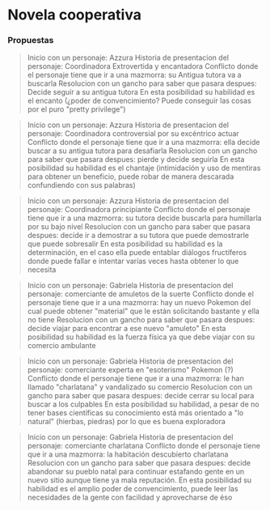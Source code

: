 # Novela cooperativa
### Propuestas
> Inicio con un personaje: Azzura 
Historia de presentacion del personaje: Coordinadora Extrovertida y encantadora
Conflicto donde el personaje tiene que ir a una mazmorra: su Antigua tutora va a buscarla 
Resolucion con un gancho para saber que pasara despues: Decide seguír a su antigua tutora 
En esta posibilidad su habilidad es el encanto (¿poder de convencimiento? Puede conseguir las cosas por el puro "pretty privilege") 

> Inicio con un personaje: Azzura 
Historia de presentacion del personaje: Coordinadora controversial por su excéntrico actuar
Conflicto donde el personaje tiene que ir a una mazmorra: ella decide buscar a su antigua tutora para desafiarla
Resolucion con un gancho para saber que pasara despues: pierde y decide seguirla 
En esta posibilidad su habilidad es el chantaje (intimidación y uso de mentiras para obtener un beneficio, puede robar de manera descarada confundiendo con sus palabras) 

> Inicio con un personaje: Azzura 
Historia de presentacion del personaje: Coordinadora principiante 
Conflicto donde el personaje tiene que ir a una mazmorra: su tutora decide buscarla para humillarla por su bajo nivel 
Resolucion con un gancho para saber que pasara despues: decide ir a demostrar a su tutora que puede demostrarle que puede sobresalir 
En esta posibilidad su habilidad es la determinación, en el caso ella puede entablar diálogos fructíferos donde puede fallar e intentar varías veces hasta obtener lo que necesita 

> Inicio con un personaje: Gabriela 
Historia de presentacion del personaje: comerciante de amuletos de la suerte 
Conflicto donde el personaje tiene que ir a una mazmorra: hay un nuevo Pokemon del cual puede obtener "material" que le están solicitando bastante y ella no tiene 
Resolucion con un gancho para saber que pasara despues: decide viajar para encontrar a ese nuevo "amuleto" 
En esta posibilidad su habilidad es la fuerza física ya que debe viajar con su comercio ambulante 

> Inicio con un personaje: Gabriela 
Historia de presentacion del personaje: comerciante experta en "esoterismo" Pokemon (?)
Conflicto donde el personaje tiene que ir a una mazmorra: le han llamado "charlatana" y vandalizado su comercio 
Resolucion con un gancho para saber que pasara despues: decide cerrar  su local para buscar a los culpables 
En esta posibilidad su habilidad, a pesar de no tener bases científicas su conocimiento está más orientado a "lo natural"  (hierbas, piedras) por lo que es buena exploradora

> Inicio con un personaje: Gabriela 
Historia de presentacion del personaje: comerciante charlatana 
Conflicto donde el personaje tiene que ir a una mazmorra: la habitación descubierto charlatana 
Resolucion con un gancho para saber que pasara despues: decide abandonar su pueblo natal para continuar estafando gente en un nuevo sitio aunque tiene ya mala reputación. 
En esta posibilidad su habilidad es el amplio poder de convencimiento, puede leer las necesidades de la gente con facilidad y aprovecharse de éso
